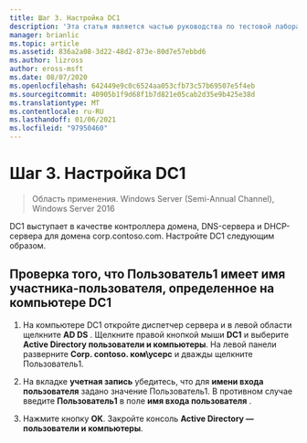 ```yaml
---
title: Шаг 3. Настройка DC1
description: 'Эта статья является частью руководства по тестовой лаборатории: демонстрация DirectAccess с проверкой подлинности OTP и RSA SecurID для Windows Server 2016.'
manager: brianlic
ms.topic: article
ms.assetid: 836a2a08-3d22-48d2-873e-80d7e57ebbd6
ms.author: lizross
author: eross-msft
ms.date: 08/07/2020
ms.openlocfilehash: 642449e9c0c6524aa053cfb73c57b69507e5f4eb
ms.sourcegitcommit: 40905b1f9d68f1b7d821e05cab2d35e9b425e38d
ms.translationtype: MT
ms.contentlocale: ru-RU
ms.lasthandoff: 01/06/2021
ms.locfileid: "97950460"
---
```

# <a name="step-3-configure-dc1"></a>Шаг 3. Настройка DC1

>Область применения. Windows Server (Semi-Annual Channel), Windows Server 2016

DC1 выступает в качестве контроллера домена, DNS-сервера и DHCP-сервера для домена corp.contoso.com. Настройте DC1 следующим образом.

## <a name="verify-user1-has-a-user-principal-name-defined-on-dc1"></a>Проверка того, что Пользователь1 имеет имя участника-пользователя, определенное на компьютере DC1

1.  На компьютере DC1 откройте диспетчер сервера и в левой области щелкните **AD DS** . Щелкните правой кнопкой мыши **DC1** и выберите **Active Directory пользователи и компьютеры**. На левой панели разверните **Corp. contoso. ком\усерс** и дважды щелкните Пользователь1.

2.  На вкладке **учетная запись** убедитесь, что для **имени входа пользователя** задано значение Пользователь1. В противном случае введите **Пользователь1** в поле **имя входа пользователя** .

3.  Нажмите кнопку **OK**. Закройте консоль **Active Directory — пользователи и компьютеры**.



